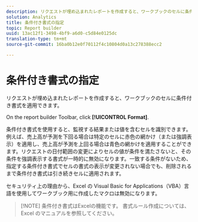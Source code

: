```yaml
---
description: リクエストが埋め込まれたレポートを作成すると、ワークブックのセルに条件付き書式を適用できます。
solution: Analytics
title: 条件付き書式の指定
topic: Report builder
uuid: 13ac12f1-3498-4bf9-a6d0-c5d84e0125dc
translation-type: tm+mt
source-git-commit: 16ba0b12e0f70112f4c10804d0a13c278388ecc2

---
```



# 条件付き書式の指定

リクエストが埋め込まれたレポートを作成すると、ワークブックのセルに条件付き書式を適用できます。

On the report builder Toolbar, click **[!UICONTROL Format]**.

条件付き書式を使用すると、監視する結果または値を含むセルを識別できます。例えば、売上高が予測を下回る場合は特定のセルに赤色の網かけ（または強調表示）を適用し、売上高が予測を上回る場合は青色の網かけを適用することができます。リクエストの日付範囲の変更によりセルの値が条件を満たさないと、その条件を強調表示する書式が一時的に無効になります。一致する条件がないため、指定する条件付き書式でセルの書式の表示が変更されない場合でも、削除されるまで条件付き書式は引き続きセルに適用されます。

セキュリティ上の理由から、Excel の Visual Basic for Applications（VBA）言語を使用してワークブック用に作成したマクロは無効になります。

> [!NOTE] 条件付き書式はExcelの機能です。 書式ルール作成については、Excel のマニュアルを参照してください。

